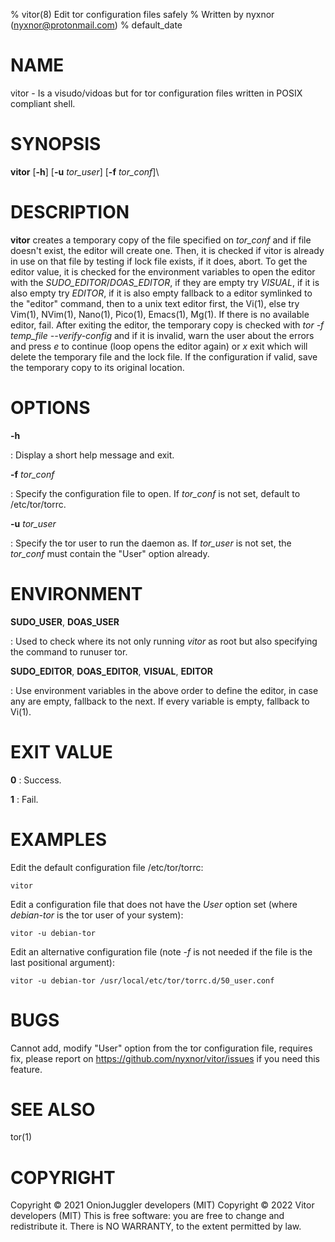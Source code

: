 % vitor(8) Edit tor configuration files safely
% Written by nyxnor (nyxnor@protonmail.com)
% default_date

# NAME

vitor - Is a visudo/vidoas but for tor configuration files written in POSIX compliant shell.


# SYNOPSIS

**vitor** [**-h**] [**-u** *tor_user*]  [**-f** *tor_conf*]\

# DESCRIPTION

**vitor** creates a temporary copy of the file specified on *tor_conf* and if file doesn't exist, the editor will create one. Then, it is checked if vitor is already in use on that file by testing if lock file exists, if it does, abort. To get the editor value, it is checked for the environment variables to open the editor with the *SUDO_EDITOR*/*DOAS_EDITOR*, if they are empty try *VISUAL*, if it is also empty try *EDITOR*, if it is also empty fallback to a editor symlinked to the "editor" command, then to a unix text editor first, the Vi(1), else try Vim(1), NVim(1), Nano(1), Pico(1), Emacs(1), Mg(1). If there is no available editor, fail. After exiting the editor, the temporary copy is checked with *tor -f temp_file --verify-config* and if it is invalid, warn the user about the errors and press *e* to continue (loop opens the editor again) or *x* exit which will delete the temporary file and the lock file. If the configuration if valid, save the temporary copy to its original location.


# OPTIONS

**-h**

: Display a short help message and exit.

**-f** *tor_conf*

: Specify the configuration file to open. If *tor_conf* is not set, default to /etc/tor/torrc.

**-u** *tor_user*

: Specify the tor user to run the daemon as. If *tor_user* is not set, the *tor_conf* must contain the \"User\" option already.


# ENVIRONMENT

**SUDO_USER**, **DOAS_USER**

: Used to check where its not only running *vitor* as root but also specifying the command to runuser tor.

**SUDO_EDITOR**, **DOAS_EDITOR**, **VISUAL**, **EDITOR**

: Use environment variables in the above order to define the editor, in case any are empty, fallback to the next. If every variable is empty, fallback to Vi(1).


# EXIT VALUE

**0**
: Success.

**1**
: Fail.


# EXAMPLES

Edit the default configuration file /etc/tor/torrc:
```
vitor
```

Edit a configuration file that does not have the *User* option set (where *debian-tor* is the tor user of your system):
```
vitor -u debian-tor
```

Edit an alternative configuration file (note *-f* is not needed if the file is the last positional argument):
```
vitor -u debian-tor /usr/local/etc/tor/torrc.d/50_user.conf
```

# BUGS

Cannot add, modify "User" option from the tor configuration file, requires fix, please report on https://github.com/nyxnor/vitor/issues if you need this feature.

# SEE ALSO

tor(1)


# COPYRIGHT

Copyright  ©  2021 OnionJuggler developers (MIT)
Copyright  ©  2022 Vitor developers (MIT)
This is free software: you are free to change and redistribute it.  There is NO WARRANTY, to the extent permitted by law.

